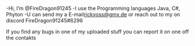 -Hi, I’m @FireDragon91245
-I use the Programming languages Java, C#, Phyton
-U can send my a E-mail<rickvoss@gmx.de> or reach out to my on discord FireDragon91245#6296

If you find any bugs in one of my uploaded stuff you can report it on one off the contakts
